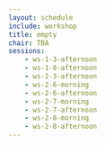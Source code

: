 ```yaml
---
layout: schedule
include: workshop
title: empty
chair: TBA
sessions:
    - ws-1-3-afternoon
    - ws-1-8-afternoon
    - ws-2-3-afternoon
    - ws-2-6-morning
    - ws-2-6-afternoon
    - ws-2-7-morning
    - ws-2-7-afternoon
    - ws-2-8-morning
    - ws-2-8-afternoon
---
```

